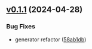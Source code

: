## [v0.1.1](https://github.com/rocketclimb/rocketicons/compare/v0.1.0-release...v0.1.1) (2024-04-28)

### Bug Fixes

- generator refactor ([58ab1db](https://github.com/rocketclimb/rocketicons/commit/58ab1dbf7c48cb93e918a57baadf3789f158984d))
